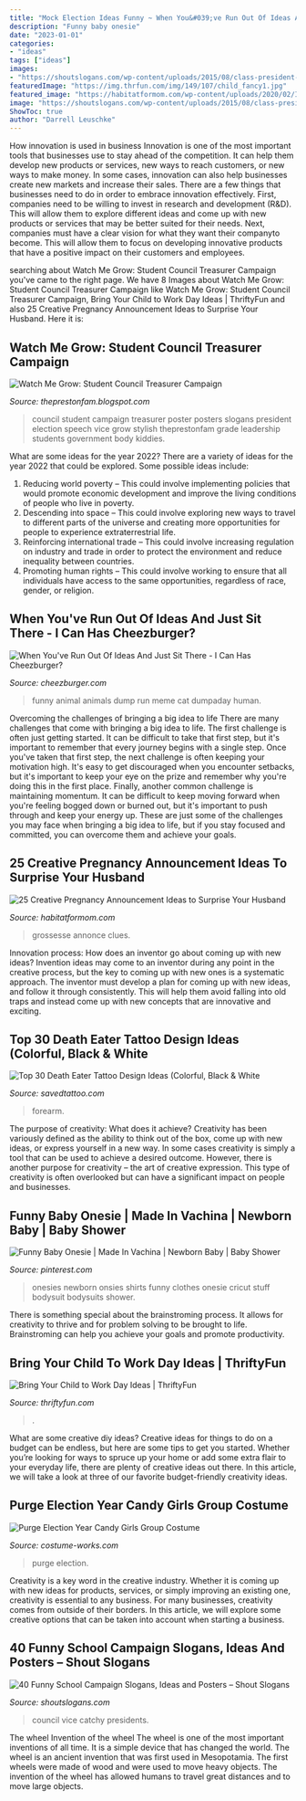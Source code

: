 ```yaml
---
title: "Mock Election Ideas Funny ~ When You&#039;ve Run Out Of Ideas And Just Sit There"
description: "Funny baby onesie"
date: "2023-01-01"
categories:
- "ideas"
tags: ["ideas"]
images:
- "https://shoutslogans.com/wp-content/uploads/2015/08/class-president-posters.gif"
featuredImage: "https://img.thrfun.com/img/149/107/child_fancy1.jpg"
featured_image: "https://habitatformom.com/wp-content/uploads/2020/02/IMG_20190214_133404-min-767x1024.jpg"
image: "https://shoutslogans.com/wp-content/uploads/2015/08/class-president-posters.gif"
ShowToc: true
author: "Darrell Leuschke"
---
```



How innovation is used in business
Innovation is one of the most important tools that businesses use to stay ahead of the competition. It can help them develop new products or services, new ways to reach customers, or new ways to make money. In some cases, innovation can also help businesses create new markets and increase their sales.
There are a few things that businesses need to do in order to embrace innovation effectively. First, companies need to be willing to invest in research and development (R&D). This will allow them to explore different ideas and come up with new products or services that may be better suited for their needs. Next, companies must have a clear vision for what they want their companyto become. This will allow them to focus on developing innovative products that have a positive impact on their customers and employees.

	

		
searching about Watch Me Grow: Student Council Treasurer Campaign you've came to the right page. We have 8 Images about Watch Me Grow: Student Council Treasurer Campaign like Watch Me Grow: Student Council Treasurer Campaign, Bring Your Child to Work Day Ideas | ThriftyFun and also 25 Creative Pregnancy Announcement Ideas to Surprise Your Husband. Here it is:
		
    
## Watch Me Grow: Student Council Treasurer Campaign

<img loading=lazy src="https://2.bp.blogspot.com/-n0nxWbrr_gU/VBiTnP-OIuI/AAAAAAAApAA/hRlFveALpek/s1600/IMG_1808.JPG" onerror="this.onerror=null;this.src='https://tse1.mm.bing.net/th?id=OIP.9xD2bKV4LceoHGckmnHDvgHaJ4&amp;pid=15.1';" alt="Watch Me Grow: Student Council Treasurer Campaign">

_Source: theprestonfam.blogspot.com_

>council student campaign treasurer poster posters slogans president election speech vice grow stylish theprestonfam grade leadership students government body kiddies. 

	

What are some ideas for the year 2022?
There are a variety of ideas for the year 2022 that could be explored. Some possible ideas include: 
1. Reducing world poverty – This could involve implementing policies that would promote economic development and improve the living conditions of people who live in poverty. 
2. Descending into space – This could involve exploring new ways to travel to different parts of the universe and creating more opportunities for people to experience extraterrestrial life. 
3. Reinforcing international trade – This could involve increasing regulation on industry and trade in order to protect the environment and reduce inequality between countries. 
4. Promoting human rights – This could involve working to ensure that all individuals have access to the same opportunities, regardless of race, gender, or religion.

    
## When You&#039;ve Run Out Of Ideas And Just Sit There - I Can Has Cheezburger?

<img loading=lazy src="https://i.chzbgr.com/original/9046600448/hAD93F696/cat-meme-of-cat-trying-to-figure-out-a-new-way-to-annoy-human-and-in-deep-thought-about-the-topic" onerror="this.onerror=null;this.src='https://tse1.mm.bing.net/th?id=OIP.3ECgvlCCg8SXdntG2Xe8EwHaGo&amp;pid=15.1';" alt="When You&#039;ve Run Out Of Ideas And Just Sit There - I Can Has Cheezburger?">

_Source: cheezburger.com_

>funny animal animals dump run meme cat dumpaday human. 

	

Overcoming the challenges of bringing a big idea to life
There are many challenges that come with bringing a big idea to life. The first challenge is often just getting started. It can be difficult to take that first step, but it's important to remember that every journey begins with a single step. Once you've taken that first step, the next challenge is often keeping your motivation high. It's easy to get discouraged when you encounter setbacks, but it's important to keep your eye on the prize and remember why you're doing this in the first place. Finally, another common challenge is maintaining momentum. It can be difficult to keep moving forward when you're feeling bogged down or burned out, but it's important to push through and keep your energy up. These are just some of the challenges you may face when bringing a big idea to life, but if you stay focused and committed, you can overcome them and achieve your goals.

    
## 25 Creative Pregnancy Announcement Ideas To Surprise Your Husband

<img loading=lazy src="https://habitatformom.com/wp-content/uploads/2020/02/IMG_20190214_133404-min-767x1024.jpg" onerror="this.onerror=null;this.src='https://tse4.mm.bing.net/th?id=OIP.5YlkRS3or4NORSGercFuewHaJ4&amp;pid=15.1';" alt="25 Creative Pregnancy Announcement Ideas to Surprise Your Husband">

_Source: habitatformom.com_

>grossesse annonce clues. 

	

Innovation process: How does an inventor go about coming up with new ideas?
Invention ideas may come to an inventor during any point in the creative process, but the key to coming up with new ones is a systematic approach. The inventor must develop a plan for coming up with new ideas, and follow it through consistently. This will help them avoid falling into old traps and instead come up with new concepts that are innovative and exciting.

    
## Top 30 Death Eater Tattoo Design Ideas (Colorful, Black &amp; White

<img loading=lazy src="https://www.savedtattoo.com/wp-content/uploads/2021/08/Forearm-Black-Blue-Death-Eater-Tattoo.jpg" onerror="this.onerror=null;this.src='https://tse1.mm.bing.net/th?id=OIP.eCnatC59oDnAlirs0oRdMAHaJQ&amp;pid=15.1';" alt="Top 30 Death Eater Tattoo Design Ideas (Colorful, Black &amp; White">

_Source: savedtattoo.com_

>forearm. 

	

The purpose of creativity: What does it achieve?
Creativity has been variously defined as the ability to think out of the box, come up with new ideas, or express yourself in a new way. In some cases creativity is simply a tool that can be used to achieve a desired outcome. However, there is another purpose for creativity – the art of creative expression. This type of creativity is often overlooked but can have a significant impact on people and businesses.

    
## Funny Baby Onesie | Made In Vachina | Newborn Baby | Baby Shower

<img loading=lazy src="https://i.pinimg.com/originals/f1/4a/e2/f14ae2c25ba055b9fd7220b178ed9fe8.jpg" onerror="this.onerror=null;this.src='https://tse4.mm.bing.net/th?id=OIP.iOX5HLiyNAZQ13Ed2Tk7DQHaJ4&amp;pid=15.1';" alt="Funny Baby Onesie | Made In Vachina | Newborn Baby | Baby Shower">

_Source: pinterest.com_

>onesies newborn onsies shirts funny clothes onesie cricut stuff bodysuit bodysuits shower. 

	

There is something special about the brainstroming process. It allows for creativity to thrive and for problem solving to be brought to life. Brainstroming can help you achieve your goals and promote productivity.

    
## Bring Your Child To Work Day Ideas | ThriftyFun

<img loading=lazy src="https://img.thrfun.com/img/149/107/child_fancy1.jpg" onerror="this.onerror=null;this.src='https://tse4.mm.bing.net/th?id=OIP.8E0gJWgDvrg1wc7WHHSpXQHaIJ&amp;pid=15.1';" alt="Bring Your Child to Work Day Ideas | ThriftyFun">

_Source: thriftyfun.com_

>. 

	

What are some creative diy ideas?
Creative ideas for things to do on a budget can be endless, but here are some tips to get you started. Whether you’re looking for ways to spruce up your home or add some extra flair to your everyday life, there are plenty of creative ideas out there. In this article, we will take a look at three of our favorite budget-friendly creativity ideas.

    
## Purge Election Year Candy Girls Group Costume

<img loading=lazy src="https://photos.costume-works.com/full/purge_election_year_candy_girls1.jpg" onerror="this.onerror=null;this.src='https://tse1.mm.bing.net/th?id=OIP.Fb5tvi6CImobSaeTXJtUNQHaJ3&amp;pid=15.1';" alt="Purge Election Year Candy Girls Group Costume">

_Source: costume-works.com_

>purge election. 

	

Creativity is a key word in the creative industry. Whether it is coming up with new ideas for products, services, or simply improving an existing one, creativity is essential to any business. For many businesses, creativity comes from outside of their borders. In this article, we will explore some creative options that can be taken into account when starting a business.

    
## 40 Funny School Campaign Slogans, Ideas And Posters – Shout Slogans

<img loading=lazy src="https://shoutslogans.com/wp-content/uploads/2015/08/class-president-posters.gif" onerror="this.onerror=null;this.src='https://tse1.mm.bing.net/th?id=OIP.YfWY4RHAUYycEDPA1EwTtAHaHa&amp;pid=15.1';" alt="40 Funny School Campaign Slogans, Ideas and Posters – Shout Slogans">

_Source: shoutslogans.com_

>council vice catchy presidents. 

	

The wheel
Invention of the wheel
The wheel is one of the most important inventions of all time. It is a simple device that has changed the world. The wheel is an ancient invention that was first used in Mesopotamia. The first wheels were made of wood and were used to move heavy objects. The invention of the wheel has allowed humans to travel great distances and to move large objects.

